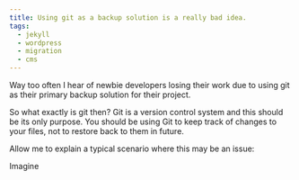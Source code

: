 ```yaml
---
title: Using git as a backup solution is a really bad idea.
tags:
  - jekyll
  - wordpress
  - migration
  - cms
---
```


Way too often I hear of newbie developers losing their work due to using git as their primary backup solution for their project.

So what exactly is git then?
Git is a version control system and this should be its only purpose. You should be using Git to keep track of changes to your files, not to restore back to them in future. 

Allow me to explain a typical scenario where this may be an issue:

Imagine
